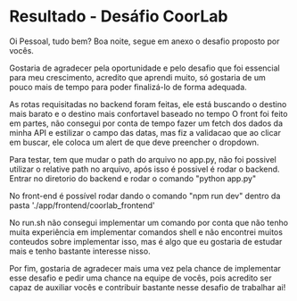 # Resultado - Desáfio CoorLab

Oi Pessoal, tudo bem? Boa noite, segue em anexo o desafio proposto por vocês.

Gostaria de agradecer pela oportunidade e pelo desafio que foi essencial para meu crescimento, acredito que aprendi muito, só gostaria de um pouco mais de tempo para poder finalizá-lo
de forma adequada.

As rotas requisitadas no backend foram feitas, ele está buscando o destino mais barato e o destino mais confortavel baseado no tempo
O front foi feito em partes, não consegui por conta de tempo fazer um fetch dos dados da minha API e estilizar o campo das datas, mas fiz a validacao que ao clicar em buscar, ele coloca um alert de que deve preencher o dropdown.

Para testar, tem que mudar o path do arquivo no app.py, não foi possivel utilizar o relative path no arquivo, após isso é possivel é rodar o backend.
Entrar no diretorio do backend e rodar o comando "python app.py"

No front-end é possível rodar dando o comando "npm run dev" dentro da pasta './app/frontend/coorlab_frontend'

No run.sh não consegui implementar um comando por conta que não tenho muita experiência em implementar comandos shell e não encontrei muitos conteudos sobre implementar isso, mas é algo que eu gostaria de estudar mais e tenho bastante interesse nisso.

Por fim, gostaria de agradecer mais uma vez pela chance de implementar esse desafio e pedir uma chance na equipe de vocês, pois acredito ser capaz de auxiliar vocês e contribuir bastante nesse desafio de trabalhar ai!

